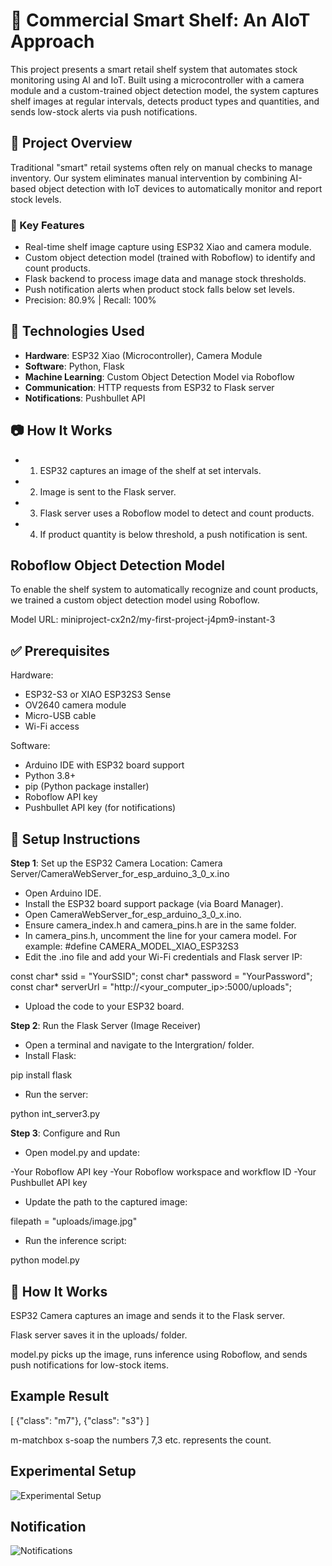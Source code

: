 # 🛒 Commercial Smart Shelf: An AIoT Approach

This project presents a smart retail shelf system that automates stock monitoring using AI and IoT. Built using a microcontroller with a camera module and a custom-trained object detection model, the system captures shelf images at regular intervals, detects product types and quantities, and sends low-stock alerts via push notifications.

## 📌 Project Overview

Traditional "smart" retail systems often rely on manual checks to manage inventory. Our system eliminates manual intervention by combining AI-based object detection with IoT devices to automatically monitor and report stock levels.

### 🎯 Key Features
- Real-time shelf image capture using ESP32 Xiao and camera module.
- Custom object detection model (trained with Roboflow) to identify and count products.
- Flask backend to process image data and manage stock thresholds.
- Push notification alerts when product stock falls below set levels.
- Precision: 80.9% | Recall: 100%

## 🧠 Technologies Used
- **Hardware**: ESP32 Xiao (Microcontroller), Camera Module
- **Software**: Python, Flask
- **Machine Learning**: Custom Object Detection Model via Roboflow
- **Communication**: HTTP requests from ESP32 to Flask server
- **Notifications**: Pushbullet API

## 📷 How It Works
- 1. ESP32 captures an image of the shelf at set intervals.
- 2. Image is sent to the Flask server.
- 3. Flask server uses a Roboflow model to detect and count products.
- 4. If product quantity is below threshold, a push notification is sent.

## Roboflow Object Detection Model
To enable the shelf system to automatically recognize and count products, we trained a custom object detection model using Roboflow.

Model URL: miniproject-cx2n2/my-first-project-j4pm9-instant-3


## ✅ Prerequisites
Hardware:
- ESP32-S3 or XIAO ESP32S3 Sense
- OV2640 camera module
- Micro-USB cable
- Wi-Fi access

Software:
- Arduino IDE with ESP32 board support
- Python 3.8+
- pip (Python package installer)
- Roboflow API key
- Pushbullet API key (for notifications)

## 🔧 Setup Instructions
**Step 1**: Set up the ESP32 Camera
Location: Camera Server/CameraWebServer_for_esp_arduino_3_0_x.ino
- Open Arduino IDE.
- Install the ESP32 board support package (via Board Manager).
- Open CameraWebServer_for_esp_arduino_3_0_x.ino.
- Ensure camera_index.h and camera_pins.h are in the same folder.
- In camera_pins.h, uncomment the line for your camera model. For example:
#define CAMERA_MODEL_XIAO_ESP32S3
- Edit the .ino file and add your Wi-Fi credentials and Flask server IP:

const char* ssid = "YourSSID";
const char* password = "YourPassword";
const char* serverUrl = "http://<your_computer_ip>:5000/uploads";

- Upload the code to your ESP32 board.

**Step 2**: Run the Flask Server (Image Receiver)

- Open a terminal and navigate to the Intergration/ folder.
- Install Flask:

pip install flask

- Run the server:

python int_server3.py

**Step 3**: Configure and Run

- Open model.py and update:

-Your Roboflow API key
-Your Roboflow workspace and workflow ID
-Your Pushbullet API key

- Update the path to the captured image:

filepath = "uploads/image.jpg"

- Run the inference script:

python model.py

## 🧪 How It Works
ESP32 Camera captures an image and sends it to the Flask server.

Flask server saves it in the uploads/ folder.

model.py picks up the image, runs inference using Roboflow, and sends push notifications for low-stock items.

## Example Result

[
  {"class": "m7"},
  {"class": "s3"}
]

m-matchbox
s-soap
the numbers 7,3 etc. represents the count.

## Experimental Setup

![Experimental Setup](https://github.com/user-attachments/assets/93df939e-229c-4758-8be5-03e19e3fd7ef)

## Notification
![Notifications](https://github.com/user-attachments/assets/4d55acec-8100-48e0-88a4-b68fa9326d0a)









